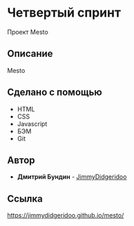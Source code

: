 # Четвертый спринт
Проект Mesto

## Описание
Mesto

## Сделано с помощью

* HTML
* CSS
* Javascript
* БЭМ
* Git


## Автор

* **Дмитрий Бундин** - [JimmyDidgeridoo](https://github.com/JimmyDidgeridoo)

## Ссылка
https://jimmydidgeridoo.github.io/mesto/

